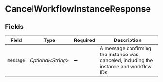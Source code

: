 # CancelWorkflowInstanceResponse


## Fields

| Field                                                                                   | Type                                                                                    | Required                                                                                | Description                                                                             |
| --------------------------------------------------------------------------------------- | --------------------------------------------------------------------------------------- | --------------------------------------------------------------------------------------- | --------------------------------------------------------------------------------------- |
| `message`                                                                               | *Optional\<String>*                                                                     | :heavy_minus_sign:                                                                      | A message confirming the instance was canceled, including the instance and workflow IDs |